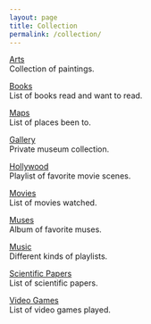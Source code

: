 ```yaml
---
layout: page
title: Collection
permalink: /collection/
---
```


<a href="https://www.wikiart.org/en/profile/621009b79e43633518f85ad8/albums/favourites">Arts</a>
<br>
Collection of paintings.

<a href="https://www.goodreads.com/review/list/95737422?shelf=read&sort=date_added">Books</a>
<br>
List of books read and want to read.

[Maps](/maps)
<br>
List of places been to.

<a href="https://artsandculture.google.com/favorite/group/DQLi1CtOtzUCLg">Gallery</a>
<br>
Private museum collection.

<a href="https://www.youtube.com/playlist?list=PL3IOQtA2di8P_t579vfZJUjdLs8fgK0H8">Hollywood</a>
<br>
Playlist of favorite movie scenes.

<a href="https://www.imdb.com/user/ur85826373/watchlist?sort=date_added%2Cdesc&view=detail">Movies</a>
<br>
List of movies watched.

<a href="https://models.com/lists/yfn2ltx8ll/">Muses</a>
<br>
Album of favorite muses.

<a href="https://www.youtube.com/playlist?list=PL3IOQtA2di8P_t579vfZJUjdLs8fgK0H8">Music</a>
<br>
Different kinds of playlists.

<a href="https://search.worldcat.org/lists/e5a60fd2-2a1c-4955-ad18-7e11acc51338">Scientific Papers</a>
<br>
List of scientific papers.

<a href="https://www.imdb.com/list/ls567765043">Video Games</a>
<br>
List of video games played.
